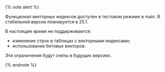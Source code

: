 {% note alert %}

Функционал векторных индексов доступен в тестовом режиме в main. В стабильной версии планируется в 25.1.

В настоящее время не поддерживается:

* изменение строк в таблицах с векторными индексами;
* использование битовых векторов.

Эти ограничения будут сняты в будущих версиях.

{% endnote %}
